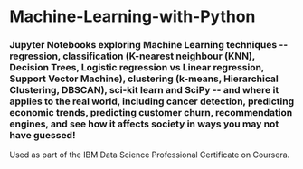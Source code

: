 # Machine-Learning-with-Python
### Jupyter Notebooks exploring Machine Learning techniques -- regression, classification (K-nearest neighbour (KNN), Decision Trees, Logistic regression vs Linear regression, Support Vector Machine), clustering (k-means, Hierarchical Clustering, DBSCAN), sci-kit learn and SciPy -- and where it applies to the real world, including cancer detection, predicting economic trends, predicting customer churn, recommendation engines, and see how it affects society in ways you may not have guessed!
Used as part of the IBM Data Science Professional Certificate on Coursera.
